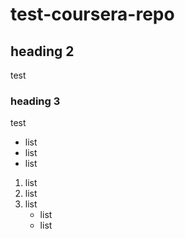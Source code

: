 # test-coursera-repo

## heading 2

test

### heading 3

test

* list
* list
* list

1. list
2. list
3. list
    + list
    + list

